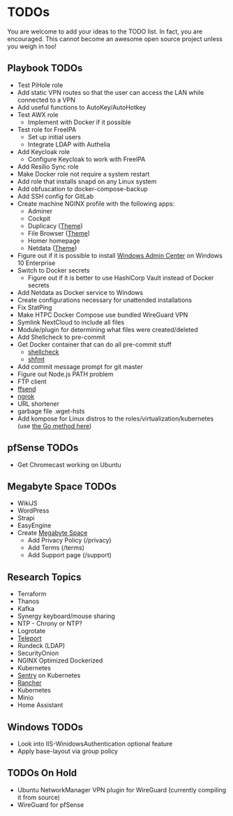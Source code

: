 # TODOs

You are welcome to add your ideas to the TODO list. In fact, you are encouraged. This cannot become an awesome open source project unless you weigh in too!

## Playbook TODOs

- Test PiHole role
- Add static VPN routes so that the user can access the LAN while connected to a VPN
- Add useful functions to AutoKey/AutoHotkey
- Test AWX role
  - Implement with Docker if it possible
- Test role for FreeIPA
  - Set up initial users
  - Integrate LDAP with Authelia
- Add Keycloak role
  - Configure Keycloak to work with FreeIPA
- Add Resilio Sync role
- Make Docker role not require a system restart
- Add role that installs snapd on any Linux system
- Add obfuscation to docker-compose-backup
- Add SSH config for GitLab
- Create machine NGINX profile with the following apps:
  - Adminer
  - Cockpit
  - Duplicacy ([Theme](https://github.com/gilbN/theme.park/wiki/Duplicacy))
  - File Browser ([Theme](https://github.com/gilbN/theme.park))
  - Homer homepage
  - Netdata ([Theme](https://github.com/gilbN/theme.park/wiki/Netdata))
- Figure out if it is possible to install [Windows Admin Center](https://www.microsoft.com/en-us/windows-server/windows-admin-center) on Windows 10 Enterprise
- Switch to Docker secrets
  - Figure out if it is better to use HashiCorp Vault instead of Docker secrets
- Add Netdata as Docker service to Windows
- Create configurations necessary for unattended installations
- Fix StatPing
- Make HTPC Docker Compose use bundled WireGuard VPN
- Symlink NextCloud to include all files
- Module/plugin for determining what files were created/deleted
- Add Shellcheck to pre-commit
- Get Docker container that can do all pre-commit stuff
  - [shellcheck](https://github.com/koalaman/shellcheck)
  - [shfmt](https://github.com/mvdan/sh)
- Add commit message prompt for git master
- Figure out Node.js PATH problem
- FTP client
- [ffsend](https://github.com/timvisee/ffsend#windows)
- [ngrok](https://ngrok.com/download)
- URL shortener
- garbage file .wget-hsts
- Add kompose for Linux distros to the roles/virtualization/kubernetes (use [the Go method here](https://github.com/kubernetes/kompose/blob/master/docs/installation.md#go))

## pfSense TODOs

- Get Chromecast working on Ubuntu

## Megabyte Space TODOs

- WikiJS
- WordPress
- Strapi
- EasyEngine
- Create [Megabyte Space](https://megabyte.space)
  - Add Privacy Policy (/privacy)
  - Add Terms (/terms)
  - Add Support page (/support)

## Research Topics

- Terraform
- Thanos
- Kafka
- Synergy keyboard/mouse sharing
- NTP - Chrony or NTP?
- Logrotate
- [Teleport](https://github.com/gravitational/teleport)
- Rundeck (LDAP)
- SecurityOnion
- NGINX Optimized Dockerized
- Kubernetes
- [Sentry](https://sentry.io/welcome/) on Kubernetes
- [Rancher](https://rancher.com/)
- Kubernetes
- Minio
- Home Assistant

## Windows TODOs

- Look into IIS-WinidowsAuthentication optional feature
- Apply base-layout via group policy

## TODOs On Hold

- Ubuntu NetworkManager VPN plugin for WireGuard (currently compiling it from source)
- WireGuard for pfSense
